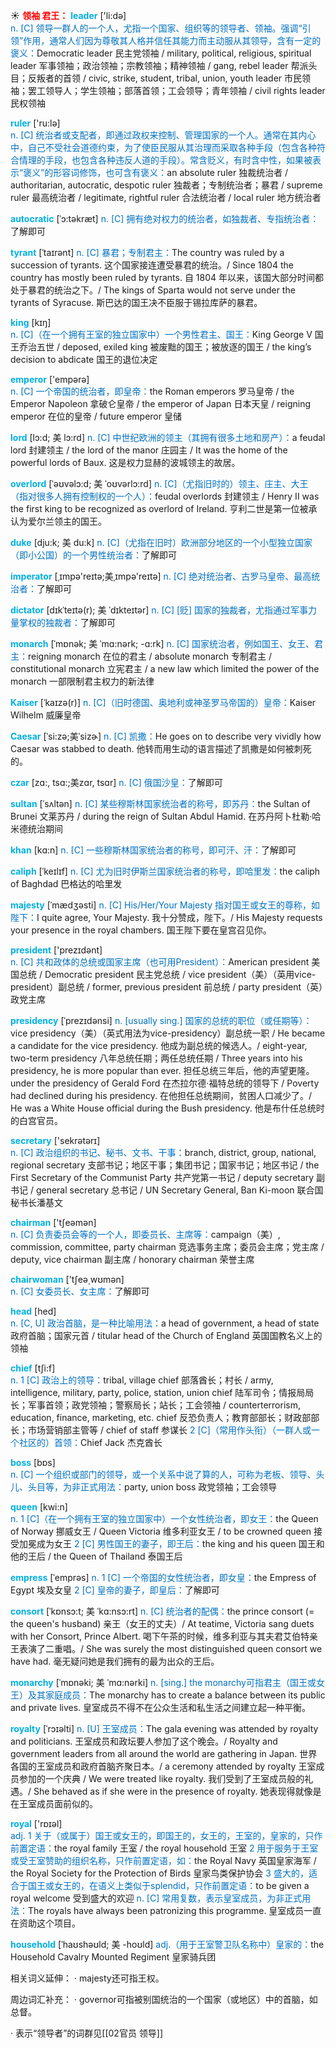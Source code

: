 ☀ <font color="red">**领袖 君王：**</font>
<font color="sky blue">**leader**</font> ['li:də]  
<font color="#0070c0">n. [C] 领导一群人的一个人，尤指一个国家、组织等的领导者、领袖。强调“引领”作用，通常人们因为尊敬其人格并信任其能力而主动服从其领导，含有一定的褒义：</font>Democratic leader 民主党领袖 / military, political, religious, spiritual leader 军事领袖；政治领袖；宗教领袖；精神领袖 / gang, rebel leader 帮派头目；反叛者的首领 / civic, strike, student, tribal, union, youth leader 市民领袖；罢工领导人；学生领袖；部落首领；工会领导；青年领袖 / civil rights leader 民权领袖

<font color="sky blue">**ruler**</font> ['ru:lə]  
<font color="#0070c0">n. [C] 统治者或支配者，即通过政权来控制、管理国家的一个人。通常在其内心中，自己不受社会道德约束，为了使臣民服从其治理而采取各种手段（包含各种符合情理的手段，也包含各种违反人道的手段）。常含贬义，有时含中性，如果被表示“褒义”的形容词修饰，也可含有褒义：</font>an absolute ruler 独裁统治者 / authoritarian, autocratic, despotic ruler 独裁者；专制统治者；暴君 / supreme ruler 最高统治者 / legitimate, rightful ruler 合法统治者 / local ruler 地方统治者
           
<font color="sky blue">**autocratic**</font> [ˈɔ:təkræt]
<font color="#0070c0">n. [C] 拥有绝对权力的统治者，如独裁者、专指统治者：</font>了解即可
           
<font color="sky blue">**tyrant**</font> [ˈtaɪrənt]
<font color="#0070c0">n. [C] 暴君；专制君主：</font>The country was ruled by a succession of tyrants. 这个国家接连遭受暴君的统治。/ Since 1804 the country has mostly been ruled by tyrants. 自 1804 年以来，该国大部分时间都处于暴君的统治之下。/ The kings of Sparta would not serve under the tyrants of Syracuse. 斯巴达的国王决不臣服于锡拉库萨的暴君。

<font color="sky blue">**king**</font> [kɪŋ]  
<font color="#0070c0">n. [C]（在一个拥有王室的独立国家中）一个男性君主、国王：</font>King George V 国王乔治五世 / deposed, exiled king 被废黜的国王；被放逐的国王 / the king’s decision to abdicate 国王的退位决定 

<font color="sky blue">**emperor**</font> ['empərə]  
<font color="#0070c0">n. [C] 一个帝国的统治者，即皇帝：</font>the Roman emperors 罗马皇帝 / the Emperor Napoleon 拿破仑皇帝 / the emperor of Japan 日本天皇 / reigning emperor 在位的皇帝 / future emperor 皇储
            
<font color="sky blue">**lord**</font> [lɔ:d; 美 lɔ:rd]
<font color="#0070c0">n. [C] 中世纪欧洲的领主（其拥有很多土地和房产）：</font>a feudal lord 封建领主 / the lord of the manor 庄园主 / It was the home of the powerful lords of Baux. 这是权力显赫的波城领主的故居。
            
<font color="sky blue">**overlord**</font> [ˈəʊvəlɔ:d; 美 ˈoʊvərlɔ:rd]
<font color="#0070c0">n. [C]（尤指旧时的）领主、庄主、大王（指对很多人拥有控制权的一个人）：</font>feudal overlords 封建领主 / Henry II was the first king to be recognized as overlord of Ireland. 亨利二世是第一位被承认为爱尔兰领主的国王。
           
<font color="sky blue">**duke**</font> [dju:k; 美 du:k]
<font color="#0070c0">n. [C]（尤指在旧时）欧洲部分地区的一个小型独立国家（即小公国）的一个男性统治者：</font>了解即可            

<font color="sky blue">**imperator**</font> [ˌɪmpə'reɪtə;美ˌɪmpə'reɪtə]
<font color="#0070c0">n. [C] 绝对统治者、古罗马皇帝、最高统治者：</font>了解即可

<font color="sky blue">**dictator**</font> [dɪkˈteɪtə(r); 美 ˈdɪkteɪtər]
<font color="#0070c0">n. [C] [贬] 国家的独裁者，尤指通过军事力量掌权的独裁者：</font>了解即可

<font color="sky blue">**monarch**</font> [ˈmɒnək; 美 ˈmɑ:nərk; -ɑ:rk]
<font color="#0070c0">n. [C] 国家统治者，例如国王、女王、君主：</font>reigning monarch 在位的君主 / absolute monarch 专制君主 / constitutional monarch 立宪君主 / a new law which limited the power of the monarch 一部限制君主权力的新法律
           
<font color="sky blue">**Kaiser**</font> [ˈkaɪzə(r)]
<font color="#0070c0">n. [C]（旧时德国、奥地利或神圣罗马帝国的）皇帝：</font>Kaiser Wilhelm 威廉皇帝
           
<font color="sky blue">**Caesar**</font> [ˈsi:zə;美ˈsizɚ]
<font color="#0070c0">n. [C] 凯撒：</font>He goes on to describe very vividly how Caesar was stabbed to death. 他转而用生动的语言描述了凯撒是如何被刺死的。
           
<font color="sky blue">**czar**</font> [zɑ:, tsɑ:;美zɑr, tsɑr]
<font color="#0070c0">n. [C] 俄国沙皇：</font>了解即可

<font color="sky blue">**sultan**</font> [ˈsʌltən]
<font color="#0070c0">n. [C] 某些穆斯林国家统治者的称号，即苏丹：</font>the Sultan of Brunei 文莱苏丹 / during the reign of Sultan Abdul Hamid. 在苏丹阿卜杜勒·哈米德统治期间

<font color="sky blue">**khan**</font> [kɑ:n]
<font color="#0070c0">n. [C] 一些穆斯林国家统治者的称号，即可汗、汗：</font>了解即可

<font color="sky blue">**caliph**</font> [ˈkeɪlɪf]
<font color="#0070c0">n. [C] 尤为旧时伊斯兰国家统治者的称号，即哈里发：</font>the caliph of Baghdad 巴格达的哈里发
          
<font color="sky blue">**majesty**</font> [ˈmædʒəsti]
<font color="#0070c0">n. [C] His/Her/Your Majesty 指对国王或女王的尊称，如陛下：</font>I quite agree, Your Majesty. 我十分赞成，陛下。/ His Majesty requests your presence in the royal chambers. 国王陛下要在皇宫召见你。

<font color="sky blue">**president**</font> ['prezɪdənt]  
<font color="#0070c0">n. [C] 共和政体的总统或国家主席（也可用President）：</font>American president 美国总统 / Democratic president 民主党总统 / vice president（美）（英用vice-president）副总统 / former, previous president 前总统 / party president（英）政党主席

<font color="sky blue">**presidency**</font> [ˈprezɪdənsi]
<font color="#0070c0">n. [usually sing.] 国家的总统的职位（或任期等）：</font>vice presidency（美）（英式用法为vice-presidency）副总统一职 / He became a candidate for the vice presidency. 他成为副总统的候选人。/ eight-year, two-term presidency 八年总统任期；两任总统任期 / Three years into his presidency, he is more popular than ever. 担任总统三年后，他的声望更隆。under the presidency of Gerald Ford 在杰拉尔德·福特总统的领导下 / Poverty had declined during his presidency. 在他担任总统期间，贫困人口减少了。/ He was a White House official during the Bush presidency. 他是布什任总统时的白宫官员。

<font color="sky blue">**secretary**</font> ['sekrətərɪ]  
<font color="#0070c0">n. [C] 政治组织的书记、秘书、文书、干事：</font>branch, district, group, national, regional secretary 支部书记；地区干事；集团书记；国家书记；地区书记 / the First Secretary of the Communist Party 共产党第一书记 / deputy secretary 副书记 / general secretary 总书记 / UN Secretary General, Ban Ki-moon 联合国秘书长潘基文

<font color="sky blue">**chairman**</font> ['tʃeəmən]  
<font color="#0070c0">n. [C] 负责委员会等的一个人，即委员长、主席等：</font>campaign（美）, commission, committee, party chairman 竞选事务主席；委员会主席；党主席 / deputy, vice chairman 副主席 / honorary chairman 荣誉主席

<font color="sky blue">**chairwoman**</font> ['tʃeə͵wʊmən]  
<font color="#0070c0">n. [C] 女委员长、女主席：</font>了解即可

<font color="sky blue">**head**</font> [hed]  
<font color="#0070c0">n. [C, U] 政治首脑，是一种比喻用法：</font>a head of government, a head of state 政府首脑；国家元首 / titular head of the Church of England 英国国教名义上的领袖

<font color="sky blue">**chief**</font> [tʃi:f]  
<font color="#0070c0">n. 1 [C] 政治上的领导：</font>tribal, village chief 部落酋长；村长 / army, intelligence, military, party, police, station, union chief 陆军司令；情报局局长；军事首领；政党领袖；警察局长；站长；工会领袖 / counterterrorism, education, finance, marketing, etc. chief 反恐负责人；教育部部长；财政部部长；市场营销部主管等 / chief of staff 参谋长 <font color="#0070c0">2 [C]（常用作头衔）（一群人或一个社区的）首领：</font>Chief Jack 杰克酋长

<font color="sky blue">**boss**</font> [bɒs]  
<font color="#0070c0">n. [C] 一个组织或部门的领导，或一个关系中说了算的人，可称为老板、领导、头儿、头目等，为非正式用法：</font>party, union boss 政党领袖；工会领导

<font color="sky blue">**queen**</font> [kwi:n]  
<font color="#0070c0">n. 1 [C]（在一个拥有王室的独立国家中）一个女性统治者，即女王：</font>the Queen of Norway 挪威女王 / Queen Victoria 维多利亚女王 / to be crowned queen 接受加冕成为女王 <font color="#0070c0">2 [C] 男性国王的妻子，即王后：</font>the king and his queen 国王和他的王后 / the Queen of Thailand 泰国王后

<font color="sky blue">**empress**</font> [ˈemprəs]
<font color="#0070c0">n. 1 [C] 一个帝国的女性统治者，即女皇：</font>the Empress of Egypt 埃及女皇 <font color="#0070c0">2 [C] 皇帝的妻子，即皇后：</font>了解即可    
           
<font color="sky blue">**consort**</font> [ˈkɒnsɔ:t; 美 ˈkɑ:nsɔ:rt]
<font color="#0070c0">n. [C] 统治者的配偶：</font>the prince consort (= the queen's husband) 亲王（女王的丈夫）/ At teatime, Victoria sang duets with her Consort, Prince Albert. 喝下午茶的时候，维多利亚与其夫君艾伯特亲王表演了二重唱。/ She was surely the most distinguished queen consort we have had. 毫无疑问她是我们拥有的最为出众的王后。           
           
<font color="sky blue">**monarchy**</font> [ˈmɒnəki; 美 ˈmɑ:nərki]
<font color="#0070c0">n. [sing.] the monarchy可指君主（国王或女王）及其家庭成员：</font>The monarchy has to create a balance between its public and private lives. 皇室成员不得不在公众生活和私生活之间建立起一种平衡。

<font color="sky blue">**royalty**</font> [ˈrɔɪəlti]
<font color="#0070c0">n. [U] 王室成员：</font>The gala evening was attended by royalty and politicians. 王室成员和政坛要人参加了这个晚会。/ Royalty and government leaders from all around the world are gathering in Japan. 世界各国的王室成员和政府首脑齐聚日本。/ a ceremony attended by royalty 王室成员参加的一个庆典 / We were treated like royalty. 我们受到了王室成员般的礼遇。/ She behaved as if she were in the presence of royalty. 她表现得就像是在王室成员面前似的。

<font color="sky blue">**royal**</font> ['rɒɪəl]  
<font color="#0070c0">adj. 1 关于（或属于）国王或女王的，即国王的，女王的，王室的，皇家的，只作前置定语：</font>the royal family 王室 / the royal household 王室 <font color="#0070c0">2 用于服务于王室或受王室赞助的组织名称，只作前置定语，如：</font>the Royal Navy 英国皇家海军 / the Royal Society for the Protection of Birds 皇家鸟类保护协会 <font color="#0070c0">3 盛大的，适合于国王或女王的，在语义上类似于splendid，只作前置定语：</font>to be given a royal welcome 受到盛大的欢迎 <font color="#0070c0">n. [C] 常用复数，表示皇室成员，为非正式用法：</font>The royals have always been patronizing this programme. 皇室成员一直在资助这个项目。
           
<font color="sky blue">**household**</font> [ˈhaʊshəʊld; 美 -hoʊld]
<font color="#0070c0">adj.（用于王室警卫队名称中）皇家的：</font>the Household Cavalry Mounted Regiment 皇家骑兵团

相关词义延伸：
· majesty还可指王权。

周边词汇补充：
· governor可指被别国统治的一个国家（或地区）中的首脑，如总督。

· 表示“领导者”的词群见[[02官员 领导]]
